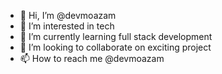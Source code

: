 - 👋 Hi, I’m @devmoazam
- 👀 I’m interested in tech
- 🌱 I’m currently learning full stack development
- 💞️ I’m looking to collaborate on exciting project
- 📫 How to reach me @devmoazam

<!---
devmoazam/devmoazam is a ✨ special ✨ repository because its `README.md` (this file) appears on your GitHub profile.
You can click the Preview link to take a look at your changes.
--->
